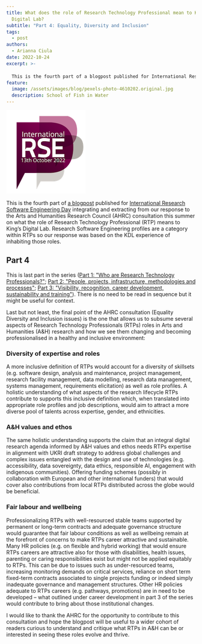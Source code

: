 ```yaml
---
title: What does the role of Research Technology Professional mean to King’s
  Digital Lab?
subtitle: "Part 4: Equality, Diversity and Inclusion"
tags:
  - post
authors:
  - Arianna Ciula
date: 2022-10-24
excerpt: >-

  This is the fourth part of a blogpost published for International Research Software Engineering Day integrating and extracting from our response to the Arts and Humanities Research Council (AHRC) consultation this summer on what the role of Research Technology Professional (RTP) means to King’s Digital Lab. Research Software Engineering profiles are a category within RTPs so our response was based on the KDL experience of inhabiting those roles.
feature:
  image: /assets/images/blog/pexels-photo-4610202.original.jpg
  description: School of Fish in Water
---
```


![RSE day 2022](/assets/images/blog/rseday2022-frame-400x400-1_7SmANz5.width-500.png)

This is the fourth part of [a blogpost](/blog/rtp-rse/) published for [International Research Software Engineering Day](https://society-rse.org/international-rse-day-13th-october-2022/) integrating and extracting from our response to the Arts and Humanities Research Council (AHRC) consultation this summer on what the role of Research Technology Professional (RTP) means to King’s Digital Lab. Research Software Engineering profiles are a category within RTPs so our response was based on the KDL experience of inhabiting those roles.

## Part 4

This is last part in the series ([Part 1: "Who are Research Technology Professionals?"](/blog/rtp-rse/); [Part 2: "People, projects, infrastructure, methodologies and processes"](/blog/rtp-rse2/); [Part 3: "Visibility, recognition, career development, sustainability and training"](/blog/rtp-rse3/)). There is no need to be read in sequence but it might be useful for context.

Last but not least, the final point of the AHRC consultation (Equality Diversity and Inclusion issues) is the one that allows us to subsume several aspects of Research Technology Professionals (RTPs) roles in Arts and Humanities (A&H) research and how we see them changing and becoming professionalised in a healthy and inclusive environment:

### Diversity of expertise and roles

A more inclusive definition of RTPs would account for a diversity of skillsets (e.g. software design, analysis and maintenance, project management, research facility management, data modelling, research data management, systems management, requirements elicitation) as well as role profiles. A holistic understanding of what aspects of the research lifecycle RTPs contribute to supports this inclusive definition which, when translated into appropriate role profiles and job descriptions, would aim to attract a more diverse pool of talents across expertise, gender, and ethnicities.

### A&H values and ethos

The same holistic understanding supports the claim that an integral digital research agenda informed by A&H values and ethos needs RTPs expertise in alignment with UKRI draft strategy to address global challenges and complex issues entangled with the design and use of technologies (e.g. accessibility, data sovereignty, data ethics, responsible AI, engagement with indigenous communities). Offering funding schemes (possibly in collaboration with European and other international funders) that would cover also contributions from local RTPs distributed across the globe would be beneficial.

### Fair labour and wellbeing

Professionalizing RTPs with well-resourced stable teams supported by permanent or long-term contracts and adequate governance structure would guarantee that fair labour conditions as well as wellbeing remain at the forefront of concerns to make RTPs career attractive and sustainable. Many HR policies (e.g. on flexible and hybrid working) that would ensure RTPs careers are attractive also for those with disabilities, health issues, parenting or caring responsibilities exist but might not be applied equitably to RTPs. This can be due to issues such as under-resourced teams, increasing monitoring demands on critical services, reliance on short term fixed-term contracts associated to single projects funding or indeed simply inadequate governance and management structures. Other HR policies adequate to RTPs careers (e.g. pathways, promotions) are in need to be developed – what outlined under career development in part 3 of the series would contribute to bring about those institutional changes.

I would like to thank the AHRC for the opportunity to contribute to this consultation and hope the blogpost will be useful to a wider cohort of readers curious to understand and critique what RTPs in A&H can be or interested in seeing these roles evolve and thrive.
